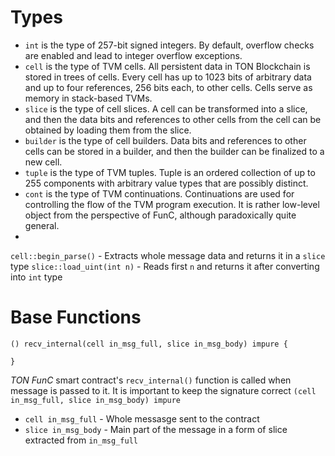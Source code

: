 # Types
* `int` is the type of 257-bit signed integers. By default, overflow checks are enabled and lead to integer overflow exceptions.
* `cell` is the type of TVM cells. All persistent data in TON Blockchain is stored in trees of cells. Every cell has up to 1023 bits of arbitrary data and up to four references, 256 bits each, to other cells. Cells serve as memory in stack-based TVMs.
* `slice` is the type of cell slices. A cell can be transformed into a slice, and then the data bits and references to other cells from the cell can be obtained by loading them from the slice.
* `builder` is the type of cell builders. Data bits and references to other cells can be stored in a builder, and then the builder can be finalized to a new cell.
* `tuple` is the type of TVM tuples. Tuple is an ordered collection of up to 255 components with arbitrary value types that are possibly distinct.
* `cont` is the type of TVM continuations. Continuations are used for controlling the flow of the TVM program execution. It is rather low-level object from the perspective of FunC, although paradoxically quite general.
* 

`cell::begin_parse()` - Extracts whole message data and returns it in a `slice` type
`slice::load_uint(int n)` - Reads first `n` and returns it after converting into `int` type

# Base Functions

```funC
() recv_internal(cell in_msg_full, slice in_msg_body) impure {

}
```

*TON FunC* smart contract's `recv_internal()` function is called when message is passed to it. 
It is important to keep the signature correct `(cell in_msg_full, slice in_msg_body) impure`
* `cell in_msg_full` - Whole messasge sent to the contract
* `slice in_msg_body` - Main part of the message in a form of slice extracted from `in_msg_full`




